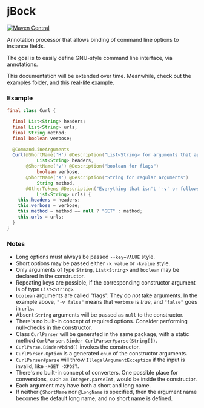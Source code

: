 # jBock

[![Maven Central](https://maven-badges.herokuapp.com/maven-central/com.github.h908714124/jbock/badge.svg)](https://maven-badges.herokuapp.com/maven-central/com.github.h908714124/jbock)

Annotation processor that allows binding of command line options to instance fields.

The goal is to easily define GNU-style command line interface, via annotations.

This documentation will be extended over time. Meanwhile, check out the examples folder, and 
this [real-life example](https://github.com/h908714124/aws-glacier-multipart-upload).

### Example

````java
final class Curl {

  final List<String> headers;
  final List<String> urls;
  final String method;
  final boolean verbose;

  @CommandLineArguments
  Curl(@ShortName('H') @Description("List<String> for arguments that appear multiple times")
           List<String> headers,
       @ShortName('v') @Description("boolean for flags")
           boolean verbose,
       @ShortName('X') @Description("String for regular arguments")
           String method,
       @OtherTokens @Description("Everything that isn't '-v' or follows '-H' or '-X'")
           List<String> urls) {
    this.headers = headers;
    this.verbose = verbose;
    this.method = method == null ? "GET" : method;
    this.urls = urls;
  }
}
````

### Notes

* Long options must always be passed `--key=VALUE` style.
* Short options may be passed either `-k value` or `-kvalue` style.
* Only arguments of type `String`, `List<String>` and `boolean` may be declared in the constructor.
* Repeating keys are possible, if the corresponding constructor argument is of type `List<String>`.
* `boolean` arguments are called "flags". They do <em>not</em> take arguments. In the example above, 
  `"-v false"` means that `verbose` is <em>true</em>, and `"false"` goes in `urls`.
* Absent `String` arguments will be passed as `null` to the constructor.
* There's no built-in concept of required options.
  Consider performing null-checks in the constructor.
* Class `CurlParser` will be generated in the same package, 
  with a static method `CurlParser.Binder CurlParser#parse(String[])`.
* `CurlParse.Binder#bind()` invokes the constructor.
* `CurlParser.Option` is a generated `enum` of the constructor arguments.
* `CurlParser#parse` will throw `IllegalArgumentException` if the input is invalid, 
  like `-XGET -XPOST`.
* There's no built-in concept of converters. 
  One possible place for conversions, such as `Integer.parseInt`, would be inside the constructor.
* Each argument may have both a short and long name.
* If neither `@ShortName` nor `@LongName` is specified,
  then the argument name becomes the default long name, and no short name is defined.
